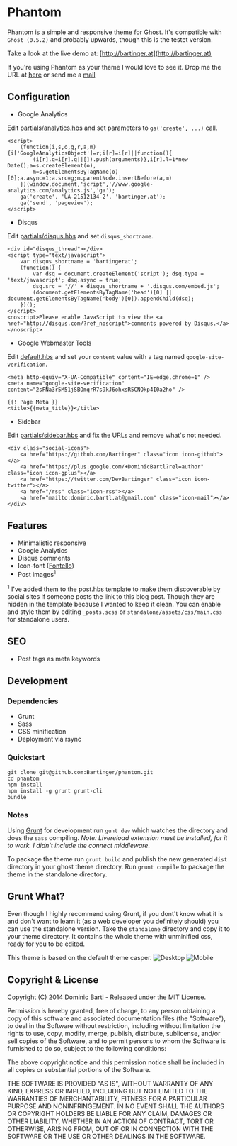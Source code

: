 # Phantom

Phantom is a simple and responsive theme for [Ghost](http://github.com/tryghost/ghost/). It's compatible with ```Ghost (0.5.2)``` and probably upwards, though this is the testet version.

Take a look at the live demo at: [http://bartinger.at](http://bartinger.at)

If you're using Phantom as your theme I would love to see it. Drop me the URL at [here](https://plus.google.com/+DominicBartl) or send me a [mail](mailto:dominic.bartl.at@gmail.com)

## Configuration
*  Google Analytics 

Edit [partials/analytics.hbs](https://github.com/Bartinger/phantom/blob/master/partials/analytics.hbs) and set parameters to `ga('create', ...)` call.

	<script>
		(function(i,s,o,g,r,a,m){i['GoogleAnalyticsObject']=r;i[r]=i[r]||function(){
			(i[r].q=i[r].q||[]).push(arguments)},i[r].l=1*new Date();a=s.createElement(o),
			m=s.getElementsByTagName(o)[0];a.async=1;a.src=g;m.parentNode.insertBefore(a,m)
		})(window,document,'script','//www.google-analytics.com/analytics.js','ga');
		ga('create', 'UA-21512134-2', 'bartinger.at');
		ga('send', 'pageview');
	</script>

*  Disqus

Edit [partials/disqus.hbs](https://github.com/Bartinger/phantom/blob/master/partials/disqus.hbs) and set `disqus_shortname`.

	<div id="disqus_thread"></div>
	<script type="text/javascript">
		var disqus_shortname = 'bartingerat';
		(function() {
			var dsq = document.createElement('script'); dsq.type = 'text/javascript'; dsq.async = true;
			dsq.src = '//' + disqus_shortname + '.disqus.com/embed.js';
			(document.getElementsByTagName('head')[0] || document.getElementsByTagName('body')[0]).appendChild(dsq);
		})();
	</script>
	<noscript>Please enable JavaScript to view the <a href="http://disqus.com/?ref_noscript">comments powered by Disqus.</a></noscript>

*  Google Webmaster Tools

Edit [default.hbs](https://github.com/Bartinger/phantom/blob/master/default.hbs) and set your `content` value with a tag named `google-site-verification`.

	<meta http-equiv="X-UA-Compatible" content="IE=edge,chrome=1" />
	<meta name="google-site-verification" content="2sFNa3r5M51jSBOmqrR7s9kJ6ohxsR5CNOkp4I0a2ho" />

	{{! Page Meta }}
	<title>{{meta_title}}</title>

*  Sidebar

Edit [partials/sidebar.hbs](https://github.com/Bartinger/phantom/blob/master/partials/sidebar.hbs) and fix the URLs and remove what's not needed.

	<div class="social-icons">
		<a href="https://github.com/Bartinger" class="icon icon-github"></a>
		<a href="https://plus.google.com/+DominicBartl?rel=author" class="icon icon-gplus"></a>
		<a href="https://twitter.com/DevBartinger" class="icon icon-twitter"></a>
		<a href="/rss" class="icon-rss"></a>
		<a href="mailto:dominic.bartl.at@gmail.com" class="icon-mail"></a>
	</div>



## Features
- Minimalistic responsive
- Google Analytics
- Disqus comments
- Icon-font ([Fontello](/assets/font/config.json))
- Post images<sup>1</sup>

<sup>1</sup> I've added them to the post.hbs template to make them discoverable by social sites if someone posts the link to this blog post. Though they are hidden in the template because I wanted to keep it clean. You can enable and style them by editing ```_posts.scss``` or ```standalone/assets/css/main.css``` for standalone users.

## SEO
- Post tags as meta keywords

## Development

### Dependencies

- Grunt
- Sass
- CSS minification
- Deployment via rsync

### Quickstart

```
git clone git@github.com:Bartinger/phantom.git
cd phantom
npm install
npm install -g grunt grunt-cli
bundle
```

### Notes

Using [Grunt](http://gruntjs.com) for development run ```gunt dev``` which watches the directory and does the ```sass``` compiling. *Note: Livereload extension must be installed, for it to work. I didn't include the connect middleware*.

To package the theme run ```grunt build``` and publish the new generated ```dist``` directory in your ghost theme directory. Run ```grunt compile``` to package the theme in the standalone directory.

## Grunt What?
Even though I highly recommend using Grunt, if you dont't know what it is and don't want to learn it (as a web developer you definitely should) you can use the standalone version. Take the ```standalone``` directory and copy it to your theme directory. It contains the whole theme with unminified css, ready for you to be edited.

This theme is based on the default theme casper.
![Desktop](screen_desktop.png "Desktop screenshot")
![Mobile](screen_mobile.png "Mobile screenshot")


## Copyright & License

Copyright (C) 2014 Dominic Bartl - Released under the MIT License.

Permission is hereby granted, free of charge, to any person obtaining a copy of this software and associated documentation files (the "Software"), to deal in the Software without restriction, including without limitation the rights to use, copy, modify, merge, publish, distribute, sublicense, and/or sell copies of the Software, and to permit persons to whom the Software is furnished to do so, subject to the following conditions:

The above copyright notice and this permission notice shall be included in all copies or substantial portions of the Software.

THE SOFTWARE IS PROVIDED "AS IS", WITHOUT WARRANTY OF ANY KIND, EXPRESS OR IMPLIED, INCLUDING BUT NOT LIMITED TO THE WARRANTIES OF MERCHANTABILITY, FITNESS FOR A PARTICULAR PURPOSE AND
NONINFRINGEMENT. IN NO EVENT SHALL THE AUTHORS OR COPYRIGHT HOLDERS BE LIABLE FOR ANY CLAIM, DAMAGES OR OTHER LIABILITY, WHETHER IN AN ACTION OF CONTRACT, TORT OR OTHERWISE, ARISING FROM, OUT OF OR IN CONNECTION WITH THE SOFTWARE OR THE USE OR OTHER DEALINGS IN THE SOFTWARE.
